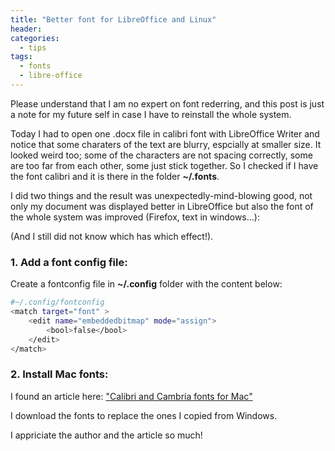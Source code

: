 ```yaml
---
title: "Better font for LibreOffice and Linux"
header:
categories:
  - tips
tags:
  - fonts  
  - libre-office
---
```


Please understand that I am no expert on font rederring, and this post is just a note for my future self in case I have to reinstall the whole system.

Today I had to open one .docx file in calibri font with LibreOffice Writer and notice that some charaters of the text are blurry, espcially at smaller size. It looked weird too; some of the characters are not spacing correctly, some are too far from each other, some just stick together. So I checked if I have the font calibri and it is there in the folder **~/.fonts**.

I did two things and the result was unexpectedly-mind-blowing good, not only my document was displayed better in LibreOffice but also the font of the whole system was improved (Firefox, text in windows...):

(And I still did not know which has which effect!).

### 1. Add a font config file:

Create a fontconfig file in **~/.config** folder with the content below:

```bash
#~/.config/fontconfig
<match target="font" >
    <edit name="embeddedbitmap" mode="assign">
        <bool>false</bool>
    </edit>
</match>

```

### 2. Install Mac fonts:

I found an article here: ["Calibri and Cambria fonts for Mac"](https://www.rmtweb.co.uk/calibri-and-cambria-fonts-for-mac) 

I download the fonts to replace the ones I copied from Windows.

I appriciate the author and the article so much! 